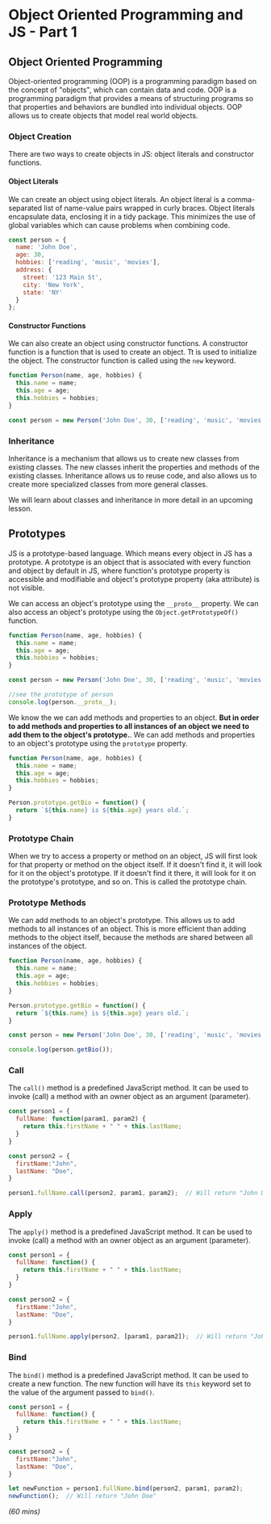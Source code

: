 # Object Oriented Programming and JS - Part 1

## Object Oriented Programming
Object-oriented programming (OOP) is a programming paradigm based on the concept of "objects", which can contain data and code. OOP is a programming paradigm that provides a means of structuring programs so that properties and behaviors are bundled into individual objects. OOP allows us to create objects that model real world objects.

### Object Creation
There are two ways to create objects in JS: object literals and constructor functions.

#### Object Literals
We can create an object using object literals. An object literal is a comma-separated list of name-value pairs wrapped in curly braces. Object literals encapsulate data, enclosing it in a tidy package. This minimizes the use of global variables which can cause problems when combining code.

```js
const person = {
  name: 'John Doe',
  age: 30,
  hobbies: ['reading', 'music', 'movies'],
  address: {
    street: '123 Main St',
    city: 'New York',
    state: 'NY'
  }
};
```

#### Constructor Functions

We can also create an object using constructor functions. A constructor function is a function that is used to create an object. Tt is used to initialize the object. The constructor function is called using the `new` keyword. 

```js
function Person(name, age, hobbies) {
  this.name = name;
  this.age = age;
  this.hobbies = hobbies;
}

const person = new Person('John Doe', 30, ['reading', 'music', 'movies']);
```

### Inheritance
Inheritance is a mechanism that allows us to create new classes from existing classes. The new classes inherit the properties and methods of the existing classes. Inheritance allows us to reuse code, and also allows us to create more specialized classes from more general classes.

We will learn about classes and inheritance in more detail in an upcoming lesson.


## Prototypes
JS is a prototype-based language. Which means every object in JS has a prototype. A prototype is an object that is associated with every function and object by default in JS, where function's prototype property is accessible and modifiable and object's prototype property (aka attribute) is not visible. 

We can access an object's prototype using the `__proto__` property. We can also access an object's prototype using the `Object.getPrototypeOf()` function.

```js
function Person(name, age, hobbies) {
  this.name = name;
  this.age = age;
  this.hobbies = hobbies;
}

const person = new Person('John Doe', 30, ['reading', 'music', 'movies']);

//see the prototype of person
console.log(person.__proto__);
```
We know the we can add methods and properties to an object. **But in order to add methods and properties to all instances of an object we need to add them to the object's prototype.**. We can add methods and properties to an object's prototype using the `prototype` property.

```js
function Person(name, age, hobbies) {
  this.name = name;
  this.age = age;
  this.hobbies = hobbies;
}

Person.prototype.getBio = function() {
  return `${this.name} is ${this.age} years old.`;
}
```


### Prototype Chain
When we try to access a property or method on an object, JS will first look for that property or method on the object itself. If it doesn't find it, it will look for it on the object's prototype. If it doesn't find it there, it will look for it on the prototype's prototype, and so on. This is called the prototype chain.


### Prototype Methods
We can add methods to an object's prototype. This allows us to add methods to all instances of an object. This is more efficient than adding methods to the object itself, because the methods are shared between all instances of the object.

```js
function Person(name, age, hobbies) {
  this.name = name;
  this.age = age;
  this.hobbies = hobbies;
}

Person.prototype.getBio = function() {
  return `${this.name} is ${this.age} years old.`;
}

const person = new Person('John Doe', 30, ['reading', 'music', 'movies']);

console.log(person.getBio());
```


### Call 

The `call()` method is a predefined JavaScript method. It can be used to invoke (call) a method with an owner object as an argument (parameter).

```js
const person1 = {
  fullName: function(param1, param2) {
    return this.firstName + " " + this.lastName;
  }
}

const person2 = {
  firstName:"John",
  lastName: "Doe",
}

person1.fullName.call(person2, param1, param2);  // Will return "John Doe"
```

### Apply

The `apply()` method is a predefined JavaScript method. It can be used to invoke (call) a method with an owner object as an argument (parameter).

```js
const person1 = {
  fullName: function() {
    return this.firstName + " " + this.lastName;
  }
}

const person2 = {
  firstName:"John",
  lastName: "Doe",
}

person1.fullName.apply(person2, [param1, param2]);  // Will return "John Doe"

```

### Bind

The `bind()` method is a predefined JavaScript method. It can be used to create a new function. The new function will have its `this` keyword set to the value of the argument passed to `bind()`.

```js
const person1 = {
  fullName: function() {
    return this.firstName + " " + this.lastName;
  }
}

const person2 = {
  firstName:"John",
  lastName: "Doe",
}

let newFunction = person1.fullName.bind(person2, param1, param2); 
newFunction();  // Will return "John Doe"

```



*(60 mins)*





